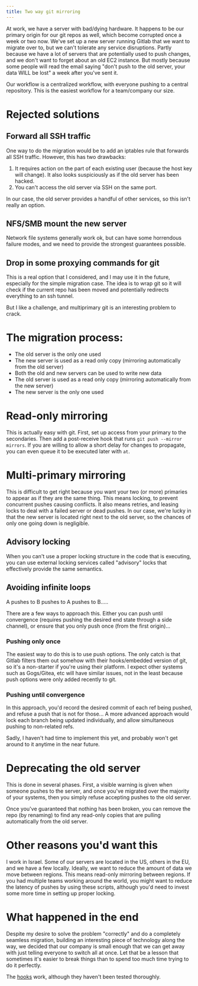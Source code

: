 ```yaml
---
title: Two way git mirroring
---
```

At work, we have a server with bad/dying hardware. It happens to be our primary origin for our git repos as well, which become corrupted once a week or two now. We've set up a new server running Gitlab that we want to migrate over to, but we can't tolerate any service disruptions. Partly because we have a lot of servers that are potentially used to push changes, and we don't want to forget about an old EC2 instance. But mostly because some people will read the email saying "don't push to the old server, your data WILL be lost" a week after you've sent it.

Our workflow is a centralized workflow, with everyone pushing to a central repository. This is the easiest workflow for a team/company our size.

# Rejected solutions

## Forward all SSH traffic

One way to do the migration would be to add an iptables rule that forwards all SSH traffic. However, this has two drawbacks:

1. It requires action on the part of each existing user (because the host key will change). It also looks suspiciously as if the old server has been hacked.
2. You can't access the old server via SSH on the same port.

In our case, the old server provides a handful of other services, so this isn't really an option.

## NFS/SMB mount the new server

Network file systems generally work ok, but can have some horrendous failure modes, and we need to provide the strongest guarantees possible.

## Drop in some proxying commands for git

This is a real option that I considered, and I may use it in the future, especially for the simple migration case. The idea is to wrap git so it will check if the current repo has been moved and potentially redirects everything to an ssh tunnel.

But I like a challenge, and multiprimary git is an interesting problem to crack.

# The migration process:

* The old server is the only one used
* The new server is used as a read only copy (mirroring automatically from the old server)
* Both the old and new servers can be used to write new data
* The old server is used as a read only copy (mirroring automatically from the new server)
* The new server is the only one used

# Read-only mirroring

This is actually easy with git. First, set up access from your primary to the secondaries. Then add a post-receive hook that runs `git push --mirror mirrors`. If you are willing to allow a short delay for changes to propagate, you can even queue it to be executed later with `at`.

# Multi-primary mirroring

This is difficult to get right because you want your two (or more) primaries to appear as if they are the same thing. This means locking, to prevent concurrent pushes causing conflicts. It also means retries, and leasing locks to deal with a failed server or dead pushes. In our case, we're lucky in that the new server is located right next to the old server, so the chances of only one going down is negligible.

## Advisory locking

When you can't use a proper locking structure in the code that is executing, you can use external locking services called "advisory" locks that effectively provide the same semantics.

## Avoiding infinite loops

A pushes to B pushes to A pushes to B.....

There are a few ways to approach this. Either you can push until convergence (requires pushing the desired end state through a side channel), or ensure that you only push once (from the first origin)...

### Pushing only once

The easiest way to do this is to use push options. The only catch is that Gitlab filters them out somehow with their hooks/embedded version of git, so it's a non-starter if you're using their platform. I expect other systems such as Gogs/Gitea, etc will have similar issues, not in the least because push options were only added recently to git.

### Pushing until convergence

In this approach, you'd record the desired commit of each ref being pushed, and refuse a push that is not for those... A more advanced approach would lock each branch being updated individually, and allow simultaneous pushing to non-related refs.

Sadly, I haven't had time to implement this yet, and probably won't get around to it anytime in the near future.

# Deprecating the old server

This is done in several phases. First, a visible warning is given when someone pushes to the server, and once you've migrated over the majority of your systems, then you simply refuse accepting pushes to the old server.

Once you've guaranteed that nothing has been broken, you can remove the repo (by renaming) to find any read-only copies that are pulling automatically from the old server.

# Other reasons you'd want this

I work in Israel. Some of our servers are located in the US, others in the EU, and we have a few locally. Ideally, we want to reduce the amount of data we move between regions. This means read-only mirroring between regions. If you had multiple teams working around the world, you might want to reduce the latency of pushes by using these scripts, although you'd need to invest some more time in setting up proper locking.

# What happened in the end

Despite my desire to solve the problem "correctly" and do a completely seamless migration, building an interesting piece of technology along the way, we decided that our company is small enough that we can get away with just telling everyone to switch all at once. Let that be a lesson that sometimes it's easier to break things than to spend too much time trying to do it perfectly.

The [hooks][multiprimary-hooks] work, although they haven't been tested thoroughly.

[multiprimary-hooks]: https://github.com/stevenkaras/bashfiles/tree/master/githooks
